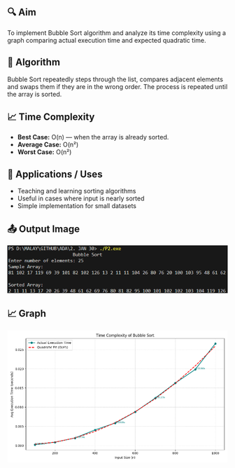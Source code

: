 ## 🔍 Aim
To implement Bubble Sort algorithm and analyze its time complexity using a graph comparing actual execution time and expected quadratic time.

## 🧠 Algorithm
Bubble Sort repeatedly steps through the list, compares adjacent elements and swaps them if they are in the wrong order. The process is repeated until the array is sorted.

## 📈 Time Complexity
- **Best Case:** O(n) — when the array is already sorted.
- **Average Case:** O(n²)
- **Worst Case:** O(n²)

## 🚀 Applications / Uses
- Teaching and learning sorting algorithms
- Useful in cases where input is nearly sorted
- Simple implementation for small datasets

## 📤 Output Image
![Output](OUTPUT%20IMAGES/P2.png "1D Peak Output")

## 📈 Graph
![Time Complexity](OUTPUT%20IMAGES/P2_Graph.png "O(n)")
